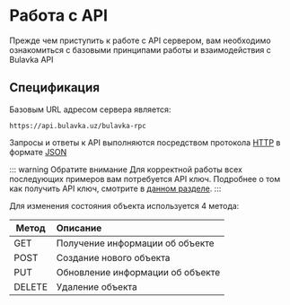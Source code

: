 # Работа с API

Прежде чем приступить к работе с API сервером, вам необходимо 
ознакомиться с базовыми принципами работы и взаимодействия с Bulavka API

## Спецификация

Базовым URL адресом сервера является: 

```
https://api.bulavka.uz/bulavka-rpc
```

Запросы и ответы к API выполняются посредством 
протокола [HTTP](https://ru.wikipedia.org/wiki/HTTP) в формате [JSON](https://ru.wikipedia.org/wiki/JSON)

::: warning Обратите внимание
Для корректной работы всех последующих примеров вам потребуется API ключ.
Подробнее о том как получить API ключ, смотрите в [данном разделе](/guide/api-token).
:::

Для изменения состояния объекта используется 4 метода:

| Метод  | Описание                         |
|--------|:---------------------------------|
| GET    | Получение информации об объекте  |
| POST   | Создание нового объекта          |
| PUT    | Обновление информации об объекте |
| DELETE | Удаление объекта                 |
